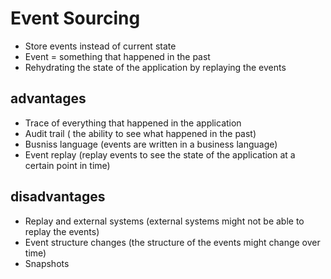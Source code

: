 # Event Sourcing 

- Store events instead of current state  
- Event = something that happened in the past
- Rehydrating the state of the application by replaying the events 

## advantages

- Trace of everything that happened in the application
- Audit trail ( the ability to see what happened in the past)
- Busniss language (events are written in a business language)
- Event replay (replay events to see the state of the application at a certain point in time)

## disadvantages

- Replay and external systems (external systems might not be able to replay the events)
- Event structure changes (the structure of the events might change over time)
- Snapshots